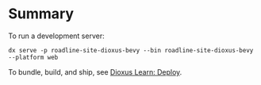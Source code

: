 # Summary
To run a development server:

```shell
dx serve -p roadline-site-dioxus-bevy --bin roadline-site-dioxus-bevy --platform web
```

To bundle, build, and ship, see [Dioxus Learn: Deploy](https://dioxuslabs.com/learn/0.6/guide/deploy).